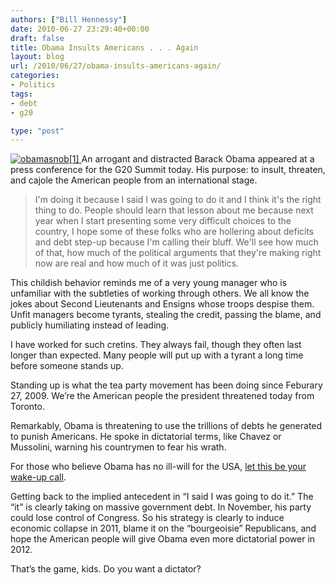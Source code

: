 ```yaml
---
authors: ["Bill Hennessy"]
date: 2010-06-27 23:29:40+00:00
draft: false
title: Obama Insults Americans . . . Again
layout: blog
url: /2010/06/27/obama-insults-americans-again/
categories:
- Politics
tags:
- debt
- g20

type: "post"
---
```


[![obamasnob[1]](https://hennessysview.com/wp-content/uploads/2010/06/obamasnob1_thumb.gif)
](https://hennessysview.com/wp-content/uploads/2010/06/obamasnob1.gif) An arrogant and distracted Barack Obama appeared at a press conference for the G20 Summit today. His purpose: to insult, threaten, and cajole the American people from an international stage.

 

>   
> 
> I'm doing it because I said I was going to do it and I think it's the right thing to do. People should learn that lesson about me because next year when I start presenting some very difficult choices to the country, I hope some of these folks who are hollering about deficits and debt step-up because I'm calling their bluff. We'll see how much of that, how much of the political arguments that they're making right now are real and how much of it was just politics.
> 
> 

 

This childish behavior reminds me of a very young manager who is unfamiliar with the subtleties of working through others. We all know the jokes about Second Lieutenants and Ensigns whose troops despise them. Unfit managers become tyrants, stealing the credit, passing the blame, and publicly humiliating instead of leading.

 

I have worked for such cretins. They always fail, though they often last longer than expected. Many people will put up with a tyrant a long time before someone stands up. 

 

Standing up is what the tea party movement has been doing since Feburary 27, 2009. We’re the American people the president threatened today from Toronto.

 

Remarkably, Obama is threatening to use the trillions of debts he generated to punish Americans. He spoke in dictatorial terms, like Chavez or Mussolini, warning his countrymen to fear his wrath.

 

For those who believe Obama has no ill-will for the USA, [let this be your wake-up call](https://www.realclearpolitics.com/video/2010/06/27/obama_calling_bluff_of_those_complaining_about_debt_he_created.html).

 

Getting back to the implied antecedent in “I said I was going to do it.” The “it” is clearly taking on massive government debt. In November, his party could lose control of Congress. So his strategy is clearly to induce economic collapse in 2011, blame it on the “bourgeoisie” Republicans, and hope the American people will give Obama even more dictatorial power in 2012.

 

That’s the game, kids. Do you want a dictator?
